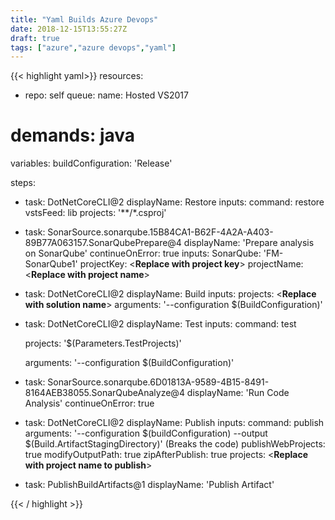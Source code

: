 ```yaml
---
title: "Yaml Builds Azure Devops"
date: 2018-12-15T13:55:27Z
draft: true
tags: ["azure","azure devops","yaml"]
---
```


{{< highlight yaml>}}
 resources:
- repo: self
queue:
  name: Hosted VS2017
#   demands: java
variables:
  buildConfiguration: 'Release'

steps:
- task: DotNetCoreCLI@2
  displayName: Restore
  inputs:
   command: restore
   vstsFeed: lib
   projects: '**/*.csproj'

- task: SonarSource.sonarqube.15B84CA1-B62F-4A2A-A403-89B77A063157.SonarQubePrepare@4
  displayName: 'Prepare analysis on SonarQube'
  continueOnError: true
  inputs:
    SonarQube: 'FM-SonarQube1'
    projectKey: <**Replace with project key**>
    projectName: <**Replace with project name**>

- task: DotNetCoreCLI@2
  displayName: Build
  inputs:
    projects: <**Replace with solution name**>
    arguments: '--configuration $(BuildConfiguration)'

- task: DotNetCoreCLI@2
  displayName: Test
  inputs:
    command: test

    projects: '$(Parameters.TestProjects)'

    arguments: '--configuration $(BuildConfiguration)'



- task: SonarSource.sonarqube.6D01813A-9589-4B15-8491-8164AEB38055.SonarQubeAnalyze@4
  displayName: 'Run Code Analysis'
  continueOnError: true


- task: DotNetCoreCLI@2
  displayName: Publish
  inputs:
    command: publish
    arguments: '--configuration $(buildConfiguration) --output $(Build.ArtifactStagingDirectory)' (Breaks the code)
    publishWebProjects: true
    modifyOutputPath: true
    zipAfterPublish: true
    projects: <**Replace with project name to publish**>

- task: PublishBuildArtifacts@1
  displayName: 'Publish Artifact'



{{< / highlight >}}  